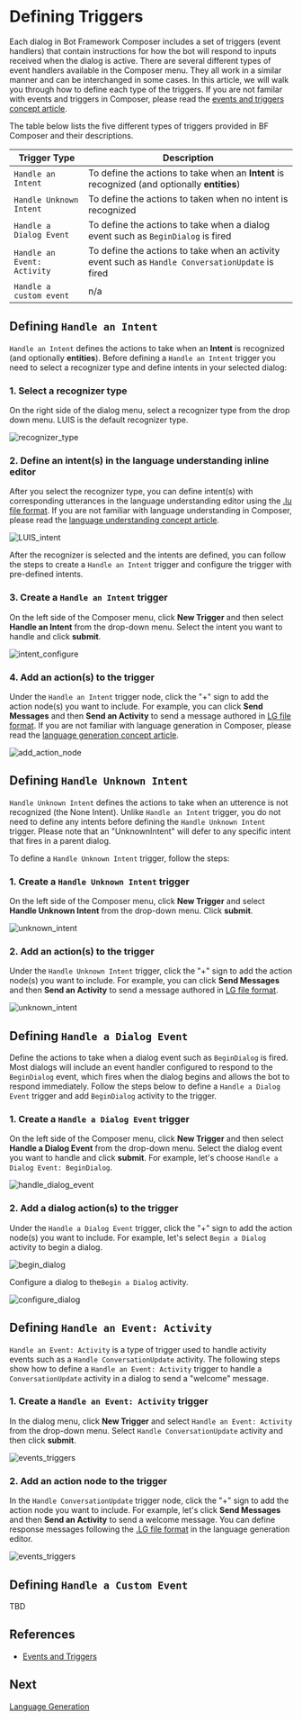 # Defining Triggers 
Each dialog in Bot Framework Composer includes a set of triggers (event handlers) that contain instructions for how the bot will respond to inputs received when the dialog is active. There are several different types of event handlers available in the Composer menu. They all work in a similar manner and can be interchanged in some cases. In this article, we will walk you through how to define each type of the triggers. If you are not familar with events and triggers in Composer, please read the [events and triggers concept article](https://github.com/microsoft/BotFramework-Composer/blob/kaiqb/Ignite2019/docs/concept-events-and-triggers-draft.md). 

The table below lists the five different types of triggers provided in BF Composer and their descriptions. 

| Trigger Type                | Description                                                                                       |
| --------------------------- | ------------------------------------------------------------------------------------------------- |
| `Handle an Intent`          | To define the actions to take when an **Intent** is recognized (and optionally **entities**)      |
| `Handle Unknown Intent`     | To define the actions to taken when no intent is recognized                                       |
| `Handle a Dialog Event`     | To define the actions to take when a dialog event such as `BeginDialog` is fired                  |
| `Handle an Event: Activity` | To define the actions to take when an activity event such as `Handle ConversationUpdate` is fired |
| `Handle a custom event`     | n/a                                                                                               |

## Defining `Handle an Intent`

`Handle an Intent` defines the actions to take when an **Intent** is recognized (and optionally **entities**). Before defining a `Handle an Intent` trigger you need to select a recognizer type and define intents in your selected dialog: 

### 1. Select a recognizer type 
On the right side of the dialog menu, select a recognizer type from the drop down menu. LUIS is the default recognizer type. 

![recognizer_type](./media/events_triggers/recognizer_type.png)

### 2. Define an intent(s) in the language understanding inline editor 
After you select the recognizer type, you can define intent(s) with corresponding utterances in the language understanding editor using the [.lu file format](https://github.com/Microsoft/botbuilder-tools/blob/master/packages/Ludown/docs/lu-file-format.md). If you are not familiar with language understanding in Composer, please read the [language understanding concept article](https://github.com/microsoft/BotFramework-Composer/blob/kaiqb/Ignite2019/docs/concept-language-understanding-draft.md). 

![LUIS_intent](./media/events_triggers/LUIS_intent.png) 

After the recognizer is selected and the intents are defined, you can follow the steps to create a `Handle an Intent` trigger and configure the trigger with pre-defined intents. 

### 3. Create a `Handle an Intent` trigger
On the left side of the Composer menu, click **New Trigger** and then select **Handle an Intent** from the drop-down menu. Select the intent you want to handle and click **submit**. 

![intent_configure](./media/events_triggers/intent_configure.png)

### 4. Add an action(s) to the trigger 
Under the `Handle an Intent` trigger node, click the "+" sign to add the action node(s) you want to include. For example, you can click **Send Messages** and then **Send an Activity** to send a message authored in [LG file format](https://github.com/microsoft/BotBuilder-Samples/blob/master/experimental/language-generation/docs/lg-file-format.md). If you are not familiar with language generation in Composer, please read the [language generation concept article](https://github.com/microsoft/BotFramework-Composer/blob/kaiqb/Ignite2019/docs/concept-language-genereation-draft.md). 

![add_action_node](./media/events_triggers/add_action_node.gif)  

## Defining `Handle Unknown Intent`
`Handle Unknown Intent` defines the actions to take when an utterence is not recognized (the None Intent). Unlike `Handle an Intent` trigger, you do not need to define any intents before defining the `Handle Unknown Intent` trigger. Please note that an "UnknownIntent" will defer to any specific intent that fires in a parent dialog. 

To define a `Handle Unknown Intent` trigger, follow the steps:

### 1. Create a `Handle Unknown Intent` trigger 
On the left side of the Composer menu, click **New Trigger** and select **Handle Unknown Intent** from the drop-down menu. Click **submit**. 

![unknown_intent](./media/events_triggers/unknown_intent.png)  

### 2. Add an action(s) to the trigger
Under the `Handle Unknown Intent` trigger, click the "+" sign to add the action node(s) you want to include. For example, you can click **Send Messages** and then **Send an Activity** to send a message authored in [LG file format](https://github.com/microsoft/BotBuilder-Samples/blob/master/experimental/language-generation/docs/lg-file-format.md). 

![unknown_intent](./media/events_triggers/unknown_intent.gif)  

## Defining `Handle a Dialog Event`
Define the actions to take when a dialog event such as `BeginDialog` is fired. Most dialogs will include an event handler configured to respond to the `BeginDialog` event, which fires when the dialog begins and allows the bot to respond immediately. Follow the steps below to define a `Handle a Dialog Event` trigger and add `BeginDialog` activity to the trigger. 

### 1. Create a `Handle a Dialog Event` trigger
On the left side of the Composer menu, click **New Trigger** and then select **Handle a Dialog Event** from the drop-down menu. Select the dialog event you want to handle and click **submit**. For example, let's choose `Handle a Dialog Event: BeginDialog`. 

![handle_dialog_event](./media/events_triggers/handle_dialog_event.png)  

### 2. Add a dialog action(s) to the trigger
Under the `Handle a Dialog Event` trigger, click the "+" sign to add the action node(s) you want to include. For example, let's select `Begin a Dialog` activity to begin a dialog. 

![begin_dialog](./media/events_triggers/begin_dialog.png) 

Configure a dialog to the`Begin a Dialog` activity. 

![configure_dialog](./media/events_triggers/configure_dialog.gif) 

## Defining `Handle an Event: Activity`

`Handle an Event: Activity` is a type of trigger used to handle activity events such as a `Handle ConversationUpdate` activity. The following steps show how to define a `Handle an Event: Activity` trigger to handle a `ConversationUpdate` activity in a dialog to send a "welcome" message. 

### 1. Create a `Handle an Event: Activity` trigger
In the dialog menu, click **New Trigger** and select `Handle an Event: Activity` from the drop-down menu. Select `Handle ConversationUpdate` activity and then click **submit**. 

![events_triggers](./media/events_triggers/conversationupdate.png)

### 2. Add an action node to the trigger
In the `Handle ConversationUpdate` trigger node, click the "+" sign to add the action node you want to include. For example, let's click **Send Messages** and then **Send an Activity** to send a welcome message. You can define response messages following the [.LG file format](https://github.com/microsoft/BotBuilder-Samples/blob/master/experimental/language-generation/docs/lg-file-format.md) in the language generation editor. 

![events_triggers](./media/events_triggers/conversationupdate2.gif)

## Defining `Handle a Custom Event`
TBD

## References
- [Events and Triggers](https://github.com/microsoft/BotFramework-Composer/blob/kaiqb/Ignite2019/docs/concept-events-and-triggers-draft.md)


## Next 
[Language Generation](https://github.com/microsoft/BotFramework-Composer/blob/kaiqb/Ignite2019/docs/concept-language-genereation-draft.md)
